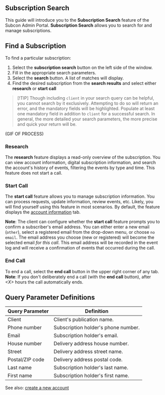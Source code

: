 ## Subscription Search

This guide will introduce you to the **Subscription Search** feature of the Subcon Admin Portal. **Subscription Search** allows you to search for and manage subscriptions.

## Find a Subscription

To find a particular subscription:

1. Select the **subscription search** button on the left side of the window.
2. Fill in the appropriate search parameters.
3. Select the **search** button.
A list of matches will display.
4. Find the desired subscription from the **search results** and select either **research** or **start call**

> [!TIP] Though including `client` in your search query can be helpful, you cannot search by it exclusively.
> Attempting to do so will return an error, and the mandatory fields will be highlighted.
> Populate at least one mandatory field in addition to `client` for a successful search.
> In general, the more detailed your search parameters, the more precise and quick your return will be.

(GIF OF PROCESS)

### Research

The **research** feature displays a read-only overview of the subscription. You can view account information, digital subscription information, and search the account's history of events, filtering the events by type and time. This feature does not start a call.

### Start Call

The **start call** feature allows you to manage subscription information.
You can process requests, update information, review events, etc.
Likely, you will find yourself using this feature in most scenarios.
By default, the feature displays the [account information](www.example.com) tab.

**Note**: The client can configure whether the **start call** feature prompts you to confirm a subscriber's email address. You can either enter a new email (`other`), select a registered email from the drop-down menu, or choose `no email`. The email address you choose (new or registered) will become the selected email _for this call_. This email address will be recorded in the event log and will receive a confirmation of events that occurred during the call.

### End Call

To end a call, select the **end call** button in the upper right corner of any tab.
**Note**: If you don't deliberately end a call (with the **end call** button), after _<X<X>>_ hours the call automatically ends.

## Query Parameter Definitions

| Query Parameter | Definition |
|-|-|
| Client | Client's publication name. |
| Phone number | Subscription holder's phone number. |
| Email | Subscription holder's email. |
| House number | Delivery address house number. |
| Street | Delivery address street name. |
| Postal/ZIP code | Delivery address postal code. |
| Last name | Subscription holder's last name. |
| First name | Subscription holder's first name. |

See also: [create a new account](example.com)